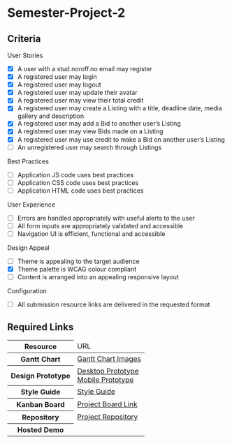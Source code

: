 # Semester-Project-2

## Criteria

User Stories

- [x] A user with a stud.noroff.no email may register
- [x] A registered user may login
- [x] A registered user may logout
- [x] A registered user may update their avatar
- [x] A registered user may view their total credit
- [x] A registered user may create a Listing with a title, deadline date, media gallery and description
- [x] A registered user may add a Bid to another user’s Listing
- [x] A registered user may view Bids made on a Listing
- [x] A registered user may use credit to make a Bid on another user’s Listing
- [ ] An unregistered user may search through Listings

Best Practices

- [ ] Application JS code uses best practices
- [ ] Application CSS code uses best practices
- [ ] Application HTML code uses best practices

User Experience

- [ ] Errors are handled appropriately with useful alerts to the user
- [ ] All form inputs are appropriately validated and accessible
- [ ] Navigation UI is efficient, functional and accessible

Design Appeal

- [ ] Theme is appealing to the target audience
- [x] Theme palette is WCAG colour compliant
- [ ] Content is arranged into an appealing responsive layout

Configuration

- [ ] All submission resource links are delivered in the requested format

## Required Links

<table>
  <thead>
    <tr>
      <th>Resource</th>
      <td>URL</td>
    </tr>
  </thead>
  <tbody>
    <tr>
      <th>Gantt Chart</th>
      <td><a href="https://github.com/Anclagen/Semester-Project-2/blob/main/planning-and-design/Gantt-Chart-Images">Gantt Chart Images</a></td>
    </tr>
    <tr>
      <th>Design Prototype</th>
      <td><a href="https://xd.adobe.com/view/f07ca203-09ac-4cda-b808-8d35e7f94ef0-a52f/">Desktop Prototype</a> </br>
      <a href="https://xd.adobe.com/view/7a90c2e2-12b2-4135-bdda-00d2514d612b-2fc3/">Mobile Prototype</a></td>
    </tr>
    <tr>
      <th>Style Guide</th>
      <td><a href="https://xd.adobe.com/view/666988e0-4582-49ce-b57f-dae078f5507c-333a/">Style Guide</a></td>
    </tr>
    <tr>
      <th>Kanban Board</th>
      <td><a href="https://github.com/users/Anclagen/projects/2/views/1?layout=board">Project Board Link</a></td>
    </tr>
    <tr>
      <th>Repository</th>
      <td><a href="https://github.com/Anclagen/Semester-Project-2">Project Repository</a></td>
    </tr>
    <tr>
      <th>Hosted Demo</th>
      <td></td>
    </tr>
  </tbody>
</table>
